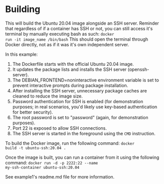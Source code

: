 # Building
This will build the Ubuntu 20.04 image alongside an SSH server. Reminder that regardless of if a container has SSH or not, you can still access it's terminal by manually executing bash as such:
<code>docker run -it image_name /bin/bash</code>
This should open the terminal through Docker directly, not as if it was it's own independent server.

In this example:

1. The Dockerfile starts with the official Ubuntu 20.04 image.
2. It updates the package lists and installs the SSH server (openssh-server).
3. The DEBIAN_FRONTEND=noninteractive environment variable is set to prevent interactive prompts during package installation.
4. After installing the SSH server, unnecessary package caches are cleaned to reduce the image size.
5. Password authentication for SSH is enabled (for demonstration purposes; in real scenarios, you'd likely use key-based authentication for better security).
6. The root password is set to "password" (again, for demonstration purposes).
7. Port 22 is exposed to allow SSH connections.
8. The SSH server is started in the foreground using the <code>CMD</code> instruction.

To build the Docker image, run the following command:
<code>docker build -t ubuntu-ssh:20.04 .</code>

Once the image is built, you can run a container from it using the following command:
<code>docker run -d -p 2222:22 --name my-ssh-container ubuntu-ssh:20.04</code>

See example1's readme.md file for more information.

